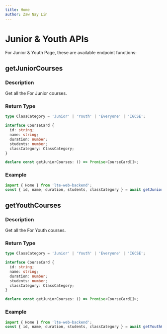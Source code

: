 ```yaml
---
title: Home
author: Zaw Nay Lin
---
```


# Junior & Youth APIs

For Junior & Youth Page, these are available endpoint functions:

## getJuniorCourses

### Description

Get all the For Junior courses.

### Return Type

```ts
type ClassCategory = 'Junior' | 'Youth' | 'Everyone' | 'IGCSE';

interface CourseCard {
  id: string;
  name: string;
  duration: number;
  students: number;
  classCategory: ClassCategory;
}

declare const getJuniorCourses: () => Promise<CourseCard[]>;
```

### Example

```ts
import { Home } from 'lte-web-backend';
const { id, name, duration, students, classCategory } = await getJuniorCourses();
```

## getYouthCourses

### Description

Get all the For Youth courses.

### Return Type

```ts
type ClassCategory = 'Junior' | 'Youth' | 'Everyone' | 'IGCSE';

interface CourseCard {
  id: string;
  name: string;
  duration: number;
  students: number;
  classCategory: ClassCategory;
}

declare const getJuniorCourses: () => Promise<CourseCard[]>;
```

### Example

```ts
import { Home } from 'lte-web-backend';
const { id, name, duration, students, classCategory } = await getYouthCourses();
```

